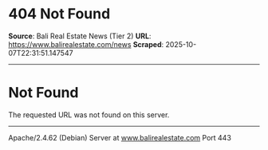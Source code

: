 # 404 Not Found

**Source**: Bali Real Estate News (Tier 2)
**URL**: https://www.balirealestate.com/news
**Scraped**: 2025-10-07T22:31:51.147547

---

# Not Found
The requested URL was not found on this server.
* * *
Apache/2.4.62 (Debian) Server at www.balirealestate.com Port 443

